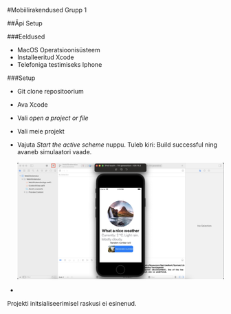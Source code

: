 #Mobiilirakendused Grupp 1

##Äpi Setup

###Eeldused
* MacOS Operatsioonisüsteem
* Installeeritud Xcode
* Telefoniga testimiseks Iphone

###Setup
* Git clone repositoorium
* Ava Xcode
* Vali _open a project or file_
* Vali meie projekt
* Vajuta _Start the active scheme_ nuppu. Tuleb kiri: Build successful ning avaneb simulaatori vaade.
  <br >
  <br />
  ![Alt text](./images/simulator.jpg)
  
*

Projekti initsialiseerimisel raskusi ei esinenud. 